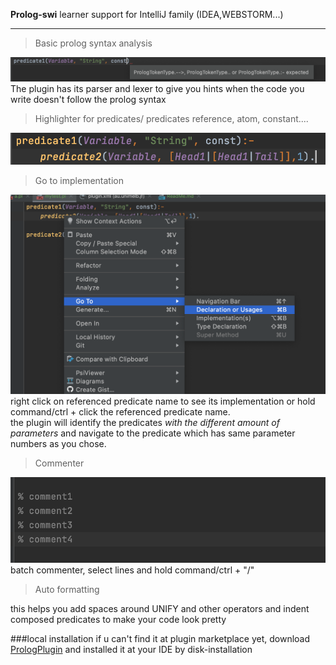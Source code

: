 __Prolog-swi__ learner support for IntelliJ family  (IDEA,WEBSTORM...)
***
> Basic prolog syntax analysis  

![alt syntax](src/main/resources/guidePics/syntax.png)
The plugin has its parser and lexer to give you hints when the code you write doesn't follow the prolog syntax
> Highlighter for predicates/ predicates reference, atom, constant....  

![alt syntax](src/main/resources/guidePics/highlighter.png)

> Go to implementation  

![alt syntax](src/main/resources/guidePics/goto.png)
right click on referenced predicate name to see its implementation or hold command/ctrl + click the referenced predicate name.  
the plugin will identify the predicates *with the different amount of parameters* and navigate to the predicate which has same parameter numbers as you chose.
> Commenter 

![alt syntax](src/main/resources/guidePics/commenter.png)
batch commenter, select lines and hold command/ctrl + "/" 
> Auto formatting</ul>  

this helps you add spaces around UNIFY and other operators and indent composed predicates to make your code look pretty  

###local installation
if u can't find it at plugin marketplace yet, download [PrologPlugin](src/main/resources/distribution/PrologPlugin-1.0-SNAPSHOT.zip) and installed it at your IDE by disk-installation